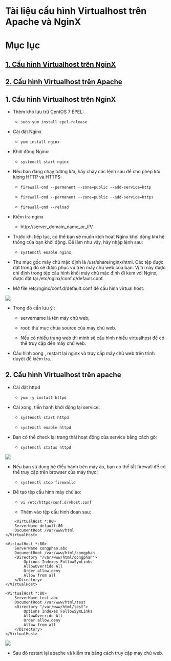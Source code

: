 # Tài liệu cấu hình Virtualhost trên Apache và NginX

# Mục lục

## [1. Cấu hình Virtualhost trên NginX]()

## [2. Cấu hình Virtualhost trên Apache]()

## 1. Cấu hình Virtualhost trên NginX

- Thêm kho lưu trữ CentOS 7 EPEL: 

    - ` sudo yum install epel-release `

- Cài đặt Nginx

    - ` yum install nginx `

- Khởi động Nginx:

    - ` systemctl start nginx `

- Nếu bạn đang chạy tường lửa, hãy chạy các lệnh sau để cho phép lưu lượng HTTP và HTTPS:

    - ` firewall-cmd --permanent --zone=public --add-service=http `

    - ` firewall-cmd --permanent --zone=public --add-service=https `

    - ` firewall-cmd --reload `

- Kiểm tra nginx

    - http://server_domain_name_or_IP/

- Trước khi tiếp tục, có thể bạn sẽ muốn kích hoạt Nginx khởi động khi hệ thống của bạn khởi động. Để làm như vậy, hãy nhập lệnh sau:

    - ` systemctl enable nginx `

- Thư mục gốc máy chủ mặc định là /usr/share/nginx/html. Các tệp được đặt trong đó sẽ được phục vụ trên máy chủ web của bạn. Vị trí này được chỉ định trong tệp cấu hình khối máy chủ mặc định đi kèm với Nginx, được đặt tại /etc/nginx/conf.d/default.conf.

- Mở file /etc/nginx/conf.d/default.conf để cấu hình virtual host:

<img src="https://imgur.com/piI5LTh.png">

- Trong đó cần lưu ý :

    - servername là tên máy chủ web;

    - root: thư mục chưa source của máy chủ web.

    - Nếu có nhiều trang web thì mình sẽ cấu hình nhiều virtualhost để có thể truy cập đến máy chủ web.

- Cấu hình xong , restart lại nginx và truy cấp máy chủ web trên trình duyệt để kiểm tra.

## 2. Cấu hình Virtualhost trên apache

- Cài đặt httpd

    - ` yum -y install httpd `

- Cài xong, tiến hành khởi động lại service:

    - ` systemctl start httpd `

    - ` systemctl enable httpd `

- Bạn có thể check lại trang thái hoạt động của service bằng cách gõ:

    - ` systemctl status httpd `

<img src="https://imgur.com/A5Gtj6E.png">

- Nếu bạn sử dụng hệ điều hành trên máy ảo, bạn có thể tắt firewall để có thể truy cập trên browser của máy thực:

    - ` systemctl stop firewalld `

-  Để tạo tệp cấu hình máy chủ ảo:

    - ` vi /etc/httpd/conf.d/vhost.conf `

    - Thêm vào tệp cấu hình đoạn sau:
```
    <VirtualHost *:80>
    ServerName default:80
    DocumentRoot /var/www/html
</VirtualHost>

<VirtualHost *:80>
    ServerName congphan.abc
    DocumentRoot /var/www/html/congphan
    <Directory "/var/www/html/congphan">
        Options Indexes FollowSymLinks
        AllowOverride All
        Order allow,deny
        Allow from all
    </Directory>
</VirtualHost>

<VirtualHost *:80>
    ServerName test.abc
    DocumentRoot /var/www/html/test
    <Directory "/var/www/html/test">
        Options Indexes FollowSymLinks
        AllowOverride All
        Order allow,deny
        Allow from all
    </Directory>
</VirtualHost>
```
<img src="https://imgur.com/XGySv38/png">

- Sau đó restart lại apache và kiểm tra bằng cách truy cập máy chủ web.


